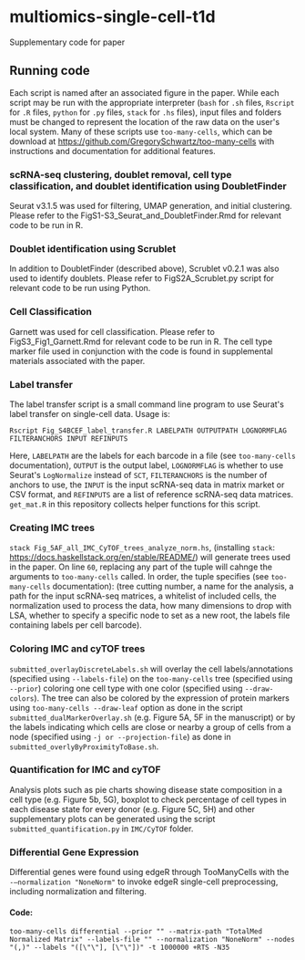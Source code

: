 # multiomics-single-cell-t1d
Supplementary code for paper

## Running code
Each script is named after an associated figure in the paper. While each script may be run with the appropriate interpreter (`bash` for `.sh` files, `Rscript` for `.R` files, `python` for `.py` files, `stack` for `.hs` files), input files and folders must be changed to represent the location of the raw data on the user's local system. Many of these scripts use `too-many-cells`, which can be download at https://github.com/GregorySchwartz/too-many-cells with instructions and documentation for additional features.

### scRNA-seq clustering, doublet removal, cell type classification, and doublet identification using DoubletFinder
Seurat v3.1.5 was used for filtering, UMAP generation, and initial clustering. Please refer to the FigS1-S3_Seurat_and_DoubletFinder.Rmd for relevant code to be run in R. 

### Doublet identification using Scrublet 
In addition to DoubletFinder (described above), Scrublet v0.2.1 was also used to identify doublets. Please refer to FigS2A_Scrublet.py script for relevant code to be run using Python.

### Cell Classification 
Garnett was used for cell classification. Please refer to FigS3_Fig1_Garnett.Rmd for relevant code to be run in R. The cell type marker file used in conjunction with the code is found in supplemental materials associated with the paper.

### Label transfer
The label transfer script is a small command line program to use Seurat's label transfer on single-cell data. Usage is:

`Rscript Fig_S4BCEF_label_transfer.R LABELPATH OUTPUTPATH LOGNORMFLAG FILTERANCHORS INPUT REFINPUTS`

Here, `LABELPATH` are the labels for each barcode in a file (see `too-many-cells` documentation), `OUTPUT` is the output label, `LOGNORMFLAG` is whether to use Seurat's `LogNormalize` instead of `SCT`, `FILTERANCHORS` is the number of anchors to use, the `INPUT` is the input scRNA-seq data in matrix market or CSV format, and `REFINPUTS` are a list of reference scRNA-seq data matrices. `get_mat.R` in this repository collects helper functions for this script.

### Creating IMC trees
`stack Fig_5AF_all_IMC_CyTOF_trees_analyze_norm.hs`, (installing `stack`: https://docs.haskellstack.org/en/stable/README/) will generate trees used in the paper. On line `60`, replacing any part of the tuple will cahnge the arguments to `too-many-cells` called. In order, the tuple specifies (see `too-many-cells` documentation): (tree cutting number, a name for the analysis, a path for the input scRNA-seq matrices, a whitelist of included cells, the normalization used to process the data, how many dimensions to drop with LSA, whether to specify a specific node to set as a new root, the labels file containing labels per cell barcode).

### Coloring IMC and cyTOF trees
`submitted_overlayDiscreteLabels.sh` will overlay the cell labels/annotations (specified using `--labels-file`) on the `too-many-cells` tree (specified using `--prior`) coloring one cell type with one color (specified using `--draw-colors`). The tree can also be colored by the expression of protein markers using `too-many-cells --draw-leaf` option as done in the script `submitted_dualMarkerOverlay.sh` (e.g. Figure 5A, 5F in the manuscript) or by the labels indicating which cells are close or nearby a group of cells from a node (specified using `-j or --projection-file`) as done in `submitted_overlyByProximityToBase.sh`.  

### Quantification for IMC and cyTOF
Analysis plots such as pie charts showing disease state composition in a cell type (e.g. Figure 5b, 5G), boxplot to check percentage of cell types in each disease state for every donor (e.g. Figure 5C, 5H) and other supplementary plots can be generated using the script `submitted_quantification.py` in `IMC/CyTOF` folder.

### Differential Gene Expression
Differential genes were found using edgeR through TooManyCells with the `-–normalization "NoneNorm"` to invoke edgeR single-cell preprocessing, including normalization and filtering. 

#### Code: 
`too-many-cells differential --prior "" --matrix-path "TotalMed Normalized Matrix" --labels-file "" --normalization "NoneNorm" --nodes "(,)" --labels "([\"\"], [\"\"])" -t 1000000 +RTS -N35`

